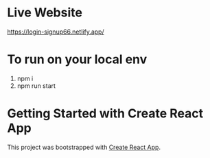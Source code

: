 # Live Website
https://login-signup66.netlify.app/

# To run on your local env
1. npm i
2. npm run start

# Getting Started with Create React App

This project was bootstrapped with [Create React App](https://github.com/facebook/create-react-app).

